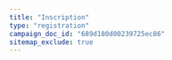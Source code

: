 ```yaml
---
title: "Inscription"
type: "registration"
campaign_doc_id: "689d180d00239725ec86"
sitemap_exclude: true
---
```

